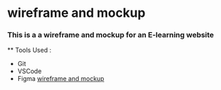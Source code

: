 # wireframe and mockup
### This is a a wireframe and mockup for an E-learning website
** Tools Used :
* Git
* VSCode
* Figma
[wireframe and mockup](https://www.figma.com/file/4fX5oCOGU8sizPDsSuUU8I/Task2?t=vHtSzGmPs2cCCBf0-6)